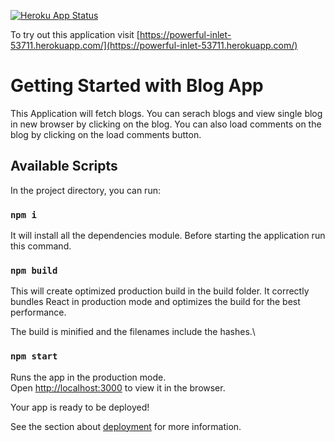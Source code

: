 [![Heroku App Status](http://heroku-shields.herokuapp.com/powerful-inlet-53711)](https://powerful-inlet-53711.herokuapp.com)

To try out this application visit [https://powerful-inlet-53711.herokuapp.com/](https://powerful-inlet-53711.herokuapp.com/)

# Getting Started with Blog App
This Application will fetch blogs. You can serach blogs and view single blog in new browser by clicking on the blog.
You can also load comments on the blog by clicking on the load comments button.

## Available Scripts

In the project directory, you can run:

### `npm i`
It will install all the dependencies module.
Before starting the application run this command.

### `npm build`
This will create optimized production build in the build folder.
It correctly bundles React in production mode and optimizes the build for the best performance.

The build is minified and the filenames include the hashes.\


### `npm start`
Runs the app in the production mode.\
Open [http://localhost:3000](http://localhost:3000) to view it in the browser.


Your app is ready to be deployed!

See the section about [deployment](https://facebook.github.io/create-react-app/docs/deployment) for more information.

